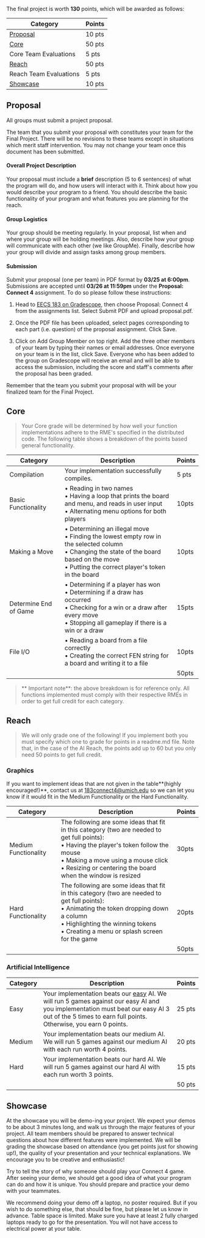 The final project is worth **130** points, which will be awarded as follows:

| Category | Points |
|-------------------|----------|
| [Proposal](Grading#proposal) | 10 pts |
| [Core](Grading#core) | 50 pts |
| Core Team Evaluations | 5 pts |
| [Reach](Grading#reach) | 50 pts |
| Reach Team Evaluations | 5 pts |
| [Showcase](Grading#showcase) | 10 pts |

## Proposal

All groups must submit a project proposal.

The team that you submit your proposal with constitutes your team for the Final Project. There will be no revisions to these teams except in situations which merit staff intervention. You may not change your team once this document has been submitted.

#### Overall Project Description
Your proposal must include a **brief** description (5 to 6 sentences) of what the program will do, and how users will interact with it. Think about how you would describe your program to a friend. You should describe the basic functionality of your program and what features you are planning for the reach.

#### Group Logistics
Your group should be meeting regularly. In your proposal, list when and where your group will be holding meetings. Also, describe how your group will communicate with each other (we like GroupMe). Finally, describe how your group will divide and assign tasks among group members.

#### Submission
Submit your proposal (one per team) in PDF format by **03/25 at 6:00pm**. Submissions are accepted until **03/26 at 11:59pm** under the **Proposal: Connect 4** assignment. To do so please follow these instructions:

1. Head to [EECS 183 on Gradescope](https://gradescope.com/courses/2688), then choose Proposal: Connect 4 from the assignments list. Select Submit PDF and upload proposal.pdf.

2. Once the PDF file has been uploaded, select pages corresponding to each part (i.e. question) of the proposal assignment. Click Save.

3. Click on Add Group Member on top right. Add the three other members of your team by typing their names or email addresses. Once everyone on your team is in the list, click Save. Everyone who has been added to the group on Gradescope will receive an email and will be able to access the submission, including the score and staff's comments after the proposal has been graded.

Remember that the team you submit your proposal with will be your finalized team for the Final Project.

## Core

> Your Core grade will be determined by how well your function implementations adhere to the RME's specified in the distributed code. The following table shows a breakdown of the points based general functionality. 

| Category | Description | Points |
|----------------|---------------------------------------|----------|
| Compilation | Your implementation successfully compiles. | 5 pts |
| Basic Functionality | • Reading in two names<br/>• Having a loop that prints the board and menu, and reads in user input<br/>• Alternating menu options for both players | 10pts |
| Making a Move | • Determining an illegal move<br/>• Finding the lowest empty row in the selected column<br/>• Changing the state of the board based on the move<br/>• Putting the correct player's token in the board | 10pts |
| Determine End of Game| • Determining if a player has won<br/>• Determining if a draw has occurred<br/>• Checking for a win or a draw after every move<br/>• Stopping all gameplay if there is a win or a draw | 15pts |
| File I/O | • Reading a board from a file correctly<br/>• Creating the correct FEN string for a board and writing it to a file | 10pts |
| | | 50pts |

> ** Important note**: the above breakdown is for reference only. All functions implemented must comply with their respective RMEs in order to get full credit for each category. 

## Reach

> We will only grade one of the following! If you implement both you must specify which one to grade for points in a readme.md file. Note that, in the case of the AI Reach, the points add up to 60 but you only need 50 points to get full credit.

### Graphics

If you want to implement ideas that are not given in the table**(highly encouraged!)**, contact us at 183connect4@umich.edu so we can let you know if it would fit in the Medium Functionality or the Hard Functionality.

| Category | Description | Points |
|----------------|---------------------------------------|----------|
| Medium Functionality | The following are some ideas that fit in this category (two are needed to get full points):<br/>• Having the player's token follow the mouse<br/>• Making a move using a mouse click<br/>• Resizing or centering the board when the window is resized | 30pts |
| Hard Functionality | The following are some ideas that fit in this category (two are needed to get full points):<br/>• Animating the token dropping down a column<br/>• Highlighting the winning tokens<br/>• Creating a menu or splash screen for the game | 20pts |
| | | 50pts |

### Artificial Intelligence

| Category | Description | Points |
|----------------|---------------------------------------|----------|
| Easy | Your implementation beats our [easy](Reach#Easy_AI) AI. We will run 5 games against our easy AI and you implementation must beat our easy AI 3 out of the 5 times to earn full points. Otherwise, you earn 0 points. | 25 pts |
| Medium | Your implementation beats our medium AI. We will run 5 games against our medium AI with each run worth 4 points. | 20 pts |
| Hard | Your implementation beats our hard AI. We will run 5 games against our hard AI with each run worth 3 points. | 15 pts |
| | | 50 pts |

## Showcase

At the showcase you will be demo-ing your project. We expect your demos to be about 3 minutes long, and walk us through the major features of your project. All team members should be prepared to answer technical questions about how different features were implemented. We will be grading the showcase based on attendance (you get points just for showing up!), the quality of your presentation and your technical explanations. We encourage you to be creative and enthusiastic!
 
Try to tell the story of why someone should play your Connect 4 game.  After seeing your demo, we should get a good idea of what your program can do and how it is unique. You should prepare and practice your demo with your teammates.
 
We recommend doing your demo off a laptop, no poster required. But if you wish to do something else, that should be fine, but please let us know in advance. Table space is limited. Make sure you have at least 2 fully charged laptops ready to go for the presentation. You will not have access to electrical power at your table.